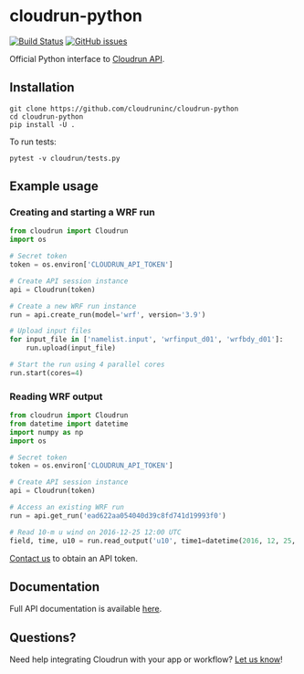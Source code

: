 # cloudrun-python

[![Build Status](https://travis-ci.org/cloudruninc/cloudrun-python.svg?branch=master)](https://travis-ci.org/cloudruninc/cloudrun-python)
[![GitHub issues](https://img.shields.io/github/issues/cloudruninc/cloudrun-python.svg)](https://github.com/cloudruninc/cloudrun-python/issues)

Official Python interface to [Cloudrun API](http://docs.cloudrun.co).

## Installation

```
git clone https://github.com/cloudruninc/cloudrun-python
cd cloudrun-python
pip install -U .
```

To run tests:

```
pytest -v cloudrun/tests.py
```

## Example usage

### Creating and starting a WRF run

```python
from cloudrun import Cloudrun
import os

# Secret token
token = os.environ['CLOUDRUN_API_TOKEN']

# Create API session instance
api = Cloudrun(token)

# Create a new WRF run instance
run = api.create_run(model='wrf', version='3.9')

# Upload input files
for input_file in ['namelist.input', 'wrfinput_d01', 'wrfbdy_d01']:
    run.upload(input_file)

# Start the run using 4 parallel cores
run.start(cores=4) 
```

### Reading WRF output

```python
from cloudrun import Cloudrun
from datetime import datetime
import numpy as np
import os

# Secret token
token = os.environ['CLOUDRUN_API_TOKEN']

# Create API session instance
api = Cloudrun(token)

# Access an existing WRF run
run = api.get_run('ead622aa054040d39c8fd741d19993f0')

# Read 10-m u wind on 2016-12-25 12:00 UTC
field, time, u10 = run.read_output('u10', time1=datetime(2016, 12, 25, 12))
```

[Contact us](mailto:accounts@cloudrun.co) to obtain an API token.

## Documentation

Full API documentation is available [here](http://docs.cloudrun.co).

## Questions?

Need help integrating Cloudrun with your app or workflow?
[Let us know](mailto:hello@cloudrun.co)!
